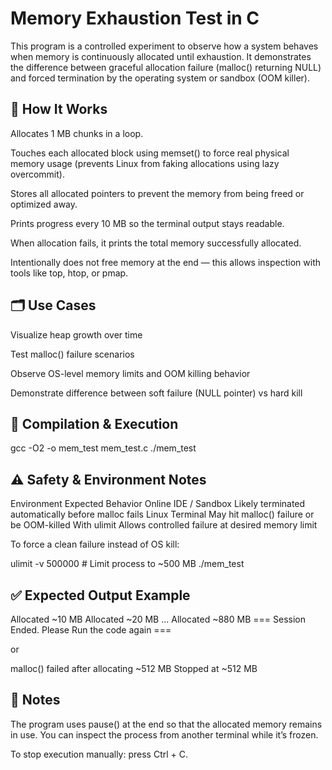 # Memory Exhaustion Test in C

This program is a controlled experiment to observe how a system behaves when memory is continuously allocated until exhaustion. It demonstrates the difference between graceful allocation failure (malloc() returning NULL) and forced termination by the operating system or sandbox (OOM killer).

## 🔧 How It Works

  Allocates 1 MB chunks in a loop.

  Touches each allocated block using memset() to force real physical memory usage (prevents Linux from faking allocations using lazy overcommit).

  Stores all allocated pointers to prevent the memory from being freed or optimized away.

  Prints progress every 10 MB so the terminal output stays readable.

  When allocation fails, it prints the total memory successfully allocated.

  Intentionally does not free memory at the end — this allows inspection with tools like top, htop, or pmap.

## 🗂️ Use Cases

  Visualize heap growth over time

  Test malloc() failure scenarios

  Observe OS-level memory limits and OOM killing behavior

  Demonstrate difference between soft failure (NULL pointer) vs hard kill

## 🚀 Compilation & Execution
  gcc -O2 -o mem_test mem_test.c
  ./mem_test

## ⚠️ Safety & Environment Notes
  Environment	Expected Behavior
  Online IDE / Sandbox	Likely terminated automatically before malloc fails
  Linux Terminal	May hit malloc() failure or be OOM-killed
  With ulimit	Allows controlled failure at desired memory limit

  To force a clean failure instead of OS kill:

  ulimit -v 500000   # Limit process to ~500 MB
  ./mem_test

## ✅ Expected Output Example
  Allocated ~10 MB
  Allocated ~20 MB
  ...
  Allocated ~880 MB
  === Session Ended. Please Run the code again ===

  or

  malloc() failed after allocating ~512 MB
  Stopped at ~512 MB

## 📌 Notes

  The program uses pause() at the end so that the allocated memory remains in use. You can inspect the process from another terminal while it’s frozen.

  To stop execution manually: press Ctrl + C.
